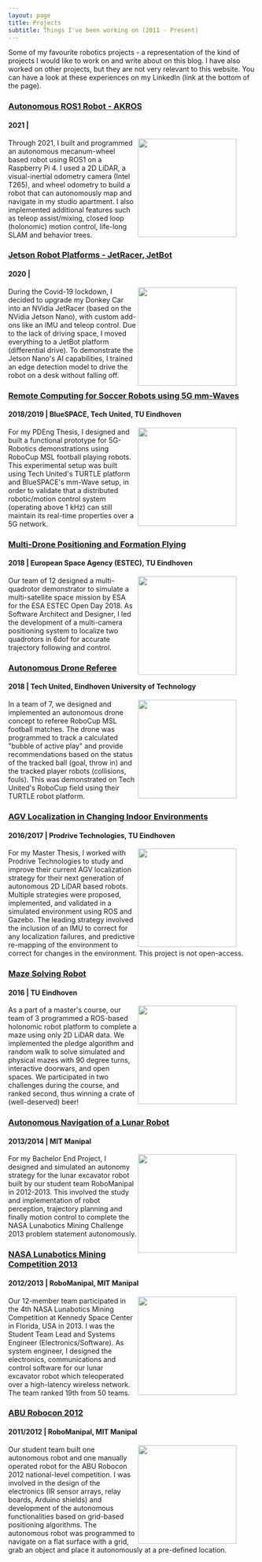 ```yaml
---
layout: page
title: Projects
subtitle: Things I've been working on (2011 - Present)
---
```


Some of my favourite robotics projects - a representation of the kind of projects I would like to work on and write about on this blog. I have also worked on other projects, but they are not very relevant to this website. You can have a look at these experiences on my LinkedIn (link at the bottom of the page).

### [Autonomous ROS1 Robot - AKROS](https://github.com/adityakamath/akros)
#### 2021 |

<figure class="aligncenter">
	<img align="right" width="200" height="200" src="https://adityakamath.github.io/assets/img/akros_holo_circle.png" />
</figure>

Through 2021, I built and programmed an autonomous mecanum-wheel based robot using ROS1 on a Raspberry Pi 4. I used a 2D LiDAR, a visual-inertial odometry camera (Intel T265), and wheel odometry to build a robot that can autonomously map and navigate in my studio apartment. I also implemented additional features such as teleop assist/mixing, closed loop (holonomic) motion control, life-long SLAM and behavior trees.

### [Jetson Robot Platforms - JetRacer, JetBot](https://github.com/adityakamath/jetbot2_ws)
#### 2020 |

<figure class="aligncenter">
	<img align="right" width="200" height="200" src="https://adityakamath.github.io/assets/img/jetbot_2.png" />
</figure>

During the Covid-19 lockdown, I decided to upgrade my Donkey Car into an NVidia JetRacer (based on the NVidia Jetson Nano), with custom add-ons like an IMU and teleop control. Due to the lack of driving space, I moved everything to a JetBot platform (differential drive). To demonstrate the Jetson Nano's AI capabilities, I trained an edge detection model to drive the robot on a desk without falling off.

### [Remote Computing for Soccer Robots using 5G mm-Waves](https://research.tue.nl/nl/publications/enabling-remote-computation-for-soccer-robots-using-5g-mm-waves-d)
#### 2018/2019 | BlueSPACE, Tech United, TU Eindhoven

<figure class="aligncenter">
	<img align="right" width="200" height="200" src="https://adityakamath.github.io/assets/img/pdeng_thesis.png" />
</figure>

For my PDEng Thesis, I designed and built a functional prototype for 5G-Robotics demonstrations using RoboCup MSL football playing robots. This experimental setup was built using Tech United's TURTLE platform and BlueSPACE's mm-Wave setup, in order to validate that a distributed robotic/motion control system (operating above 1 kHz) can still maintain its real-time properties over a 5G network.

### [Multi-Drone Positioning and Formation Flying](https://www.tue.nl/en/research/aiming-at-the-sun-with-flying-drones/)
#### 2018 | European Space Agency (ESTEC), TU Eindhoven

<figure class="aligncenter">
	<img align="right" width="200" height="200" src="https://adityakamath.github.io/assets/img/formation_flying.png" />
</figure>

Our team of 12 designed a multi-quadrotor demonstrator to simulate a multi-satellite space mission by ESA for the ESA ESTEC Open Day 2018. As Software Architect and Designer, I led the development of a multi-camera positioning system to localize two quadrotors in 6dof for accurate trajectory following and control.

### [Autonomous Drone Referee](http://cstwiki.wtb.tue.nl/index.php?title=Drone_Referee_-_MSD_2017/18)
#### 2018 | Tech United, Eindhoven University of Technology

<figure class="aligncenter">
	<img align="right" width="200" height="200" src="https://adityakamath.github.io/assets/img/drone_referee.png" />
</figure>

In a team of 7, we designed and implemented an autonomous drone concept to referee RoboCup MSL football matches. The drone was programmed to track a calculated "bubble of active play" and provide recommendations based on the status of the tracked ball (goal, throw in) and the tracked player robots (collisions, fouls). This was demonstrated on Tech United's RoboCup field using their TURTLE robot platform.

### [AGV Localization in Changing Indoor Environments](https://research.tue.nl/nl/studentTheses/a-study-of-mobile-robot-localization-in-changing-indoor-environme)
#### 2016/2017 | Prodrive Technologies, TU Eindhoven

<figure class="aligncenter">
	<img align="right" width="200" height="200" src="https://adityakamath.github.io/assets/img/master_thesis.png" />
</figure>

For my Master Thesis, I worked with Prodrive Technologies to study and improve their current AGV localization strategy for their next generation of autonomous 2D LiDAR based robots. Multiple strategies were proposed, implemented, and validated in a simulated environment using ROS and Gazebo. The leading strategy involved the inclusion of an IMU to correct for any localization failures, and predictive re-mapping of the environment to correct for changes in the environment. This project is not open-access.

### [Maze Solving Robot](http://cstwiki.wtb.tue.nl/index.php?title=Embedded_Motion_Control_2016)
#### 2016 | TU Eindhoven

<figure class="aligncenter">
	<img align="right" width="200" height="200" src="https://adityakamath.github.io/assets/img/embedded_motion_control.png" />
</figure>

As a part of a master's course, our team of 3 programmed a ROS-based holonomic robot platform to complete a maze using only 2D LiDAR data. We implemented the pledge algorithm and random walk to solve simulated and physical mazes with 90 degree turns, interactive doorwars, and open spaces. We participated in two challenges during the course, and ranked second, thus winning a crate of (well-deserved) beer!

### [Autonomous Navigation of a Lunar Robot](https://oaji.net/articles/2014/489-1409643664.pdf)
#### 2013/2014 | MIT Manipal

<figure class="aligncenter">
	<img align="right" width="200" height="200" src="https://adityakamath.github.io/assets/img/bachelor_thesis.png" />
</figure>

For my Bachelor End Project, I designed and simulated an autonomy strategy for the lunar excavator robot built by our student team RoboManipal in 2012-2013. This involved the study and implementation of robot perception, trajectory planning and finally motion control to complete the NASA Lunabotics Mining Challenge 2013 problem statement autonomously.

### [NASA Lunabotics Mining Competition 2013](https://www.nasa.gov/pdf/726112main_Lunabotics%202013%20Press%20Kit_Layout%201.pdf)
#### 2012/2013 | RoboManipal, MIT Manipal

<figure class="aligncenter">
	<img align="right" width="200" height="200" src="https://adityakamath.github.io/assets/img/nasa_lunabotics.png" />
</figure>

Our 12-member team participated in the 4th NASA Lunabotics Mining Competition at Kennedy Space Center in Florida, USA in 2013. I was the Student Team Lead and Systems Engineer (Electronics/Software). As system engineer, I designed the electronics, communications and control software for our lunar excavator robot which teleoperated over a high-latency wireless network. The team ranked 19th from 50 teams.

### [ABU Robocon 2012](https://www.youtube.com/watch?v=Ljupjcuj8JI)
#### 2011/2012 | RoboManipal, MIT Manipal

<figure class="aligncenter">
	<img align="right" width="200" height="200" src="https://adityakamath.github.io/assets/img/abu_robocon.png" />
</figure>

Our student team built one autonomous robot and one manually operated robot for the ABU Robocon 2012 national-level competition. I was involved in the design of the electronics (IR sensor arrays, relay boards, Arduino shields) and development of the autonomous functionalities based on grid-based positioning algorithms. The autonomous robot was programmed to navigate on a flat surface with a grid, grab an object and place it autonomously at a pre-defined location.
